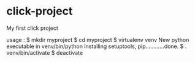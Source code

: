 # click-project
My first click project

usage :
$ mkdir myproject
$ cd myproject
$ virtualenv venv
New python executable in venv/bin/python
Installing setuptools, pip............done.
$ . venv/bin/activate
$ deactivate